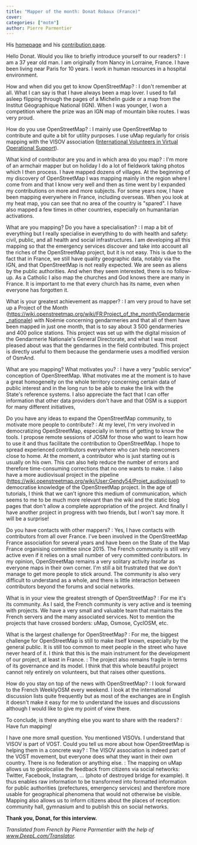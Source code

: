 ```yaml
---
title: "Mapper of the month: Donat Robaux (France)"
cover:
categories: ["motm"]
author: Pierre Parmentier
---
```


His [homepage](https://www.openstreetmap.org/user/gendy54) and his [contribution page](https://hdyc.neis-one.org/?gendy54).

Hello Donat. Would you like to briefly introduce yourself to our readers?
: I am a 37 year old man. I am originally from Nancy in Lorraine, France. I have been living near Paris for 10 years. I work in human resources in a hospital environment.

How and when did you get to know OpenStreetMap?
: I don't remember at all. What I can say is that I have always been a map lover. I used to fall asleep flipping through the pages of a Michelin guide or a map from the Institut Géographique National (IGN). When I was younger, I won a competition where the prize was an IGN map of mountain bike routes. I was very proud.

How do you use OpenStreetMap?
: I mainly use OpenStreetMap to contribute and quite a bit for utility purposes. I use uMap regularly for crisis mapping with the VISOV association ([International Volunteers in Virtual Operational Support](https://twitter.com/VISOV1/status/1427741296110841856)).

What kind of contributor are you and in which area do you map?
: I'm more of an armchair mapper but on holiday I do a lot of fieldwork taking photos which I then process. I have mapped dozens of villages. At the beginning of my discovery of OpenStreetMap I was mapping mainly in the region where I come from and that I know very well and then as time went by I expanded my contributions on more and more subjects. For some years now, I have been mapping everywhere in France, including overseas. When you look at my heat map, you can see that no area of the country is "spared". I have also mapped a few times in other countries, especially on humanitarian activations.

What are you mapping? Do you have a specialisation?
: I map a bit of everything but I really specialise in everything to do with health and safety: civil, public, and all health and social infrastructures. I am developing all this mapping so that the emergency services discover and take into account all the riches of the OpenStreetMap project, but it is not easy. This is due to the fact that in France, we still have quality geographic data, notably via the IGN, and that OpenStreetMap is not really expected. We are seen as aliens by the public authorities. And when they seem interested, there is no follow-up. As a Catholic I also map the churches and God knows there are many in France. It is important to me that every church has its name, even when everyone has forgotten it.

What is your greatest achievement as mapper?
: I am very proud to have set up a Project of the Month (<https://wiki.openstreetmap.org/wiki/FR:Project_of_the_month/Gendarmerie_nationale>) with Noémie concerning gendarmeries and that all of them have been mapped in just one month, that is to say about 3 500 gendarmeries and 400 police stations. This project was set up with the digital mission of the Gendarmerie Nationale's General Directorate, and what I was most pleased about was that the gendarmes in the field contributed. This project is directly useful to them because the gendarmerie uses a modified version of OsmAnd.

What are you mapping? What motivates you?
: I have a very "public service" conception of OpenStreetMap. What motivates me at the moment is to have a great homogeneity on the whole territory concerning certain data of public interest and in the long run to be able to make the link with the State's reference systems. I also appreciate the fact that I can offer information that other data providers don't have and that OSM is a support for many different initiatives,

Do you have any ideas to expand the OpenStreetMap community, to motivate more people to contribute?
: At my level, I'm very involved in democratizing OpenStreetMap, especially in terms of getting to know the tools. I propose remote sessions of JOSM for those who want to learn how to use it and thus facilitate the contribution to OpenStreetMap. I hope to spread experienced contributors everywhere who can help newcomers close to home. At the moment, a contributor who is just starting out is usually on his own. This can also help reduce the number of errors and therefore time-consuming corrections that no one wants to make.
: I also have a more audiovisual project in the pipeline (<https://wiki.openstreetmap.org/wiki/User:Gendy54/Projet_audiovisuel>) to democratise knowledge of the OpenStreetMap project. In the age of tutorials, I think that we can't ignore this medium of communication, which seems to me to be much more relevant than the wiki and the static blog pages that don't allow a complete appropriation of the project. And finally I have another project in progress with two friends, but I won't say more. It will be a surprise!

Do you have contacts with other mappers?
: Yes, I have contacts with contributors from all over France. I've been involved in the OpenStreetMap France association for several years and have been on the State of the Map France organising committee since 2015. The French community is still very active even if it relies on a small number of very committed contributors. In my opinion, OpenStreetMap remains a very solitary activity insofar as everyone maps in their own corner. I'm still a bit frustrated that we don't manage to get more people to stick around. The community is also very difficult to understand as a whole, and there is little interaction between contributors beyond the forums and social networks.

What is in your view the greatest strength of OpenStreetMap?
: For me it's its community. As I said, the French community is very active and is teeming with projects. We have a very small and valuable team that maintains the French servers and the many associated services. Not to mention the projects that have crossed borders: uMap, Osmose, CyclOSM, etc.

What is the largest challenge for OpenStreetMap?
: For me, the biggest challenge for OpenStreetMap is still to make itself known, especially by the general public. It is still too common to meet people in the street who have never heard of it. I think that this is the main instrument for the development of our project, at least in France.
: The project also remains fragile in terms of its governance and its model. I think that this whole beautiful project cannot rely entirely on volunteers, but that raises other questions.

How do you stay on top of the news with OpenStreetMap?
: I look forward to the French WeeklyOSM every weekend. I look at the international discussion lists quite frequently but as most of the exchanges are in English it doesn't make it easy for me to understand the issues and discussions although I would like to give my point of view there.

To conclude, is there anything else you want to share with the readers?
: Have fun mapping!

I have one more small question. You mentioned VISOVs. I understand that VISOV is part of VOST. Could you tell us more about how OpenStreetMap is helping them in a concrete way?
: The VISOV association is indeed part of the VOST movement, but everyone does what they want in their own country. There is no federation or anything else.
: The mapping on uMap allows us to geolocalise the feedback from citizens via social networks: Twitter, Facebook, Instagram, ... (photo of destroyed bridge for example). It thus enables raw information to be transformed into formatted information for public authorities (prefectures, emergency services) and therefore more usable for geographical phenomena that would not otherwise be visible. Mapping also allows us to inform citizens about the places of reception: community hall, gymnasium and to publish this on social networks.

**Thank you, Donat, for this interview.**

*Translated from French by Pierre Parmentier with the help of www.DeepL.com/Translator.*
